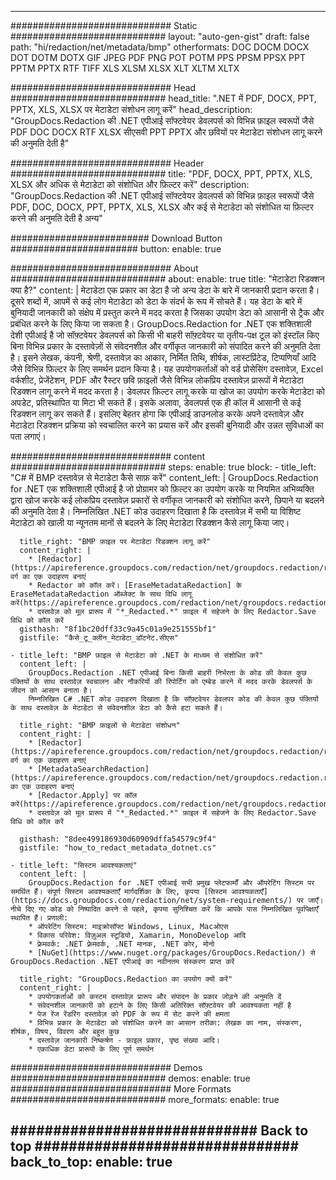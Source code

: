 
---
############################# Static ############################
layout: "auto-gen-gist" 
draft: false
path: "hi/redaction/net/metadata/bmp"
otherformats: DOC DOCM DOCX DOT DOTM DOTX GIF JPEG PDF PNG POT POTM PPS PPSM PPSX PPT PPTM PPTX RTF TIFF XLS XLSM XLSX XLT XLTM XLTX  

############################# Head ############################
head_title: ".NET में PDF, DOCX, PPT, PPTX, XLS, XLSX पर मेटाडेटा संशोधन लागू करें"
head_description: "GroupDocs.Redaction की .NET एपीआई सॉफ्टवेयर डेवलपर्स को विभिन्न फ़ाइल स्वरूपों जैसे PDF DOC DOCX RTF XLSX सीएसवी PPT PPTX और छवियों पर मेटाडेटा संशोधन लागू करने की अनुमति देती है"

############################# Header ############################
title: "PDF, DOCX, PPT, PPTX, XLS, XLSX और अधिक से मेटाडेटा को संशोधित और फ़िल्टर करें"
description: "GroupDocs.Redaction की .NET एपीआई सॉफ्टवेयर डेवलपर्स को विभिन्न फ़ाइल स्वरूपों जैसे PDF, DOC, DOCX, PPT, PPTX, XLS, XLSX और कई से मेटाडेटा को संशोधित या फ़िल्टर करने की अनुमति देती है अन्य"

######################### Download Button #######################
button:
    enable: true

############################# About ############################
about:
    enable: true
    title: "मेटाडेटा रिडक्शन क्या है?"
    content: |
        मेटाडेटा एक प्रकार का डेटा है जो अन्य डेटा के बारे में जानकारी प्रदान करता है। दूसरे शब्दों में, आपमें से कई लोग मेटाडेटा को डेटा के संदर्भ के रूप में सोचते हैं। यह डेटा के बारे में बुनियादी जानकारी को संक्षेप में प्रस्तुत करने में मदद करता है जिसका उपयोग डेटा को आसानी से ट्रैक और प्रबंधित करने के लिए किया जा सकता है। GroupDocs.Redaction for .NET एक शक्तिशाली देशी एपीआई है जो सॉफ़्टवेयर डेवलपर्स को किसी भी बाहरी सॉफ़्टवेयर या तृतीय-पक्ष टूल को इंस्टॉल किए बिना विभिन्न प्रकार के दस्तावेज़ों से संवेदनशील और वर्गीकृत जानकारी को संपादित करने की अनुमति देता है। इसने लेखक, कंपनी, श्रेणी, दस्तावेज़ का आकार, निर्मित तिथि, शीर्षक, लास्टप्रिंटेड, टिप्पणियाँ आदि जैसे विभिन्न फ़िल्टर के लिए समर्थन प्रदान किया है। यह उपयोगकर्ताओं को वर्ड प्रोसेसिंग दस्तावेज़, Excel वर्कशीट, प्रेजेंटेशन, PDF और रैस्टर छवि फ़ाइलों जैसे विभिन्न लोकप्रिय दस्तावेज़ प्रारूपों में मेटाडेटा रिडक्शन लागू करने में मदद करता है। डेवलपर फ़िल्टर लागू करके या खोज का उपयोग करके मेटाडेटा को अपडेट, प्रतिस्थापित या मिटा भी सकते हैं। इसके अलावा, डेवलपर्स एक ही कॉल में आसानी से कई रिडक्शन लागू कर सकते हैं। इसलिए बेहतर होगा कि एपीआई डाउनलोड करके अपने दस्तावेज़ और मेटाडेटा रिडक्शन प्रक्रिया को स्वचालित करने का प्रयास करें और इसकी बुनियादी और उन्नत सुविधाओं का पता लगाएं।

############################# content ############################
steps:
    enable: true
    block:
    - title_left: "C# में BMP दस्तावेज़ से मेटाडेटा कैसे साफ़ करें"
      content_left: |
        GroupDocs.Redaction for .NET एक शक्तिशाली एपीआई है जो प्रोग्रामर को फ़िल्टर का उपयोग करके या नियमित अभिव्यक्ति द्वारा खोज करके कई लोकप्रिय दस्तावेज़ प्रकारों से वर्गीकृत जानकारी को संशोधित करने, छिपाने या बदलने की अनुमति देता है।
        निम्नलिखित .NET कोड उदाहरण दिखाता है कि दस्तावेज़ में सभी या विशिष्ट मेटाडेटा को खाली या न्यूनतम मानों से बदलने के लिए मेटाडेटा रिडक्शन कैसे लागू किया जाए।

      title_right: "BMP फ़ाइल पर मेटाडेटा रिडक्शन लागू करें"
      content_right: |
        * [Redactor](https://apireference.groupdocs.com/redaction/net/groupdocs.redaction/redactor) वर्ग का एक उदाहरण बनाएं
        * Redactor को कॉल करें। [EraseMetadataRedaction] के EraseMetadataRedaction ऑब्जेक्ट के साथ विधि लागू करें(https://apireference.groupdocs.com/redaction/net/groupdocs.redaction.redactions/erasemetadataredaction)
        * दस्तावेज़ को मूल प्रारूप में "*_Redacted.*" फ़ाइल में सहेजने के लिए Redactor.Save विधि को कॉल करें        
      gisthash: "8f1bc20dff33c9a45c01a9e251555bf1"
      gistfile: "कैसे_टू_क्लीन_मेटाडेटा_डॉटनेट.सीएस"

    - title_left: "BMP फ़ाइल से मेटाडेटा को .NET के माध्यम से संशोधित करें"
      content_left: |
        GroupDocs.Redaction .NET एपीआई बिना किसी बाहरी निर्भरता के कोड की केवल कुछ पंक्तियों के साथ दस्तावेज़ स्वचालन और नौकरियों की रिपोर्टिंग को एम्बेड करने में मदद करके डेवलपर्स के जीवन को आसान बनाता है।
        निम्नलिखित C# .NET कोड उदाहरण दिखाता है कि सॉफ़्टवेयर डेवलपर कोड की केवल कुछ पंक्तियों के साथ दस्तावेज़ के मेटाडेटा से संवेदनशील डेटा को कैसे हटा सकते हैं।
        
      title_right: "BMP फ़ाइलों से मेटाडेटा संशोधन"
      content_right: |
        * [Redactor](https://apireference.groupdocs.com/redaction/net/groupdocs.redaction/redactor) वर्ग का एक उदाहरण बनाएं
        * [MetadataSearchRedaction](https://apireference.groupdocs.com/redaction/net/groupdocs.redaction.redactions/metadatasearchredaction) का एक उदाहरण बनाएं
        * [Redactor.Apply] पर कॉल करें(https://apireference.groupdocs.com/redaction/net/groupdocs.redaction/redactor/methods/apply/index) 
        * दस्तावेज़ को मूल प्रारूप में "*_Redacted.*" फ़ाइल में सहेजने के लिए Redactor.Save विधि को कॉल करें
        
      gisthash: "8dee499186930d60909dffa54579c9f4"
      gistfile: "how_to_redact_metadata_dotnet.cs"

    - title_left: "सिस्टम आवश्यकताएं"
      content_left: |
        GroupDocs.Redaction for .NET एपीआई सभी प्रमुख प्लेटफार्मों और ऑपरेटिंग सिस्टम पर समर्थित हैं। संपूर्ण सिस्टम आवश्यकताएँ मार्गदर्शिका के लिए, कृपया [सिस्टम आवश्यकताएँ](https://docs.groupdocs.com/redaction/net/system-requirements/) पर जाएँ। नीचे दिए गए कोड को निष्पादित करने से पहले, कृपया सुनिश्चित करें कि आपके पास निम्नलिखित पूर्वापेक्षाएँ स्थापित हैं। प्रणाली:
        * ऑपरेटिंग सिस्टम: माइक्रोसॉफ्ट Windows, Linux, Macओएस
        * विकास परिवेश: विज़ुअल स्टूडियो, Xamarin, MonoDevelop आदि
        * फ़्रेमवर्क: .NET फ़्रेमवर्क, .NET मानक, .NET कोर, मोनो
        * [NuGet](https://www.nuget.org/packages/GroupDocs.Redaction/) से GroupDocs.Redaction .NET एपीआई का नवीनतम संस्करण प्राप्त करें
        
      title_right: "GroupDocs.Redaction का उपयोग क्यों करें"
      content_right: |
        * उपयोगकर्ताओं को कस्टम दस्तावेज़ प्रारूप और संपादन के प्रकार जोड़ने की अनुमति दें
        * संवेदनशील जानकारी को हटाने के लिए किसी अतिरिक्त सॉफ़्टवेयर की आवश्यकता नहीं है
        * पेज रेंज रेंडरिंग दस्तावेज़ को PDF के रूप में सेट करने की क्षमता
        * विभिन्न प्रकार के मेटाडेटा को संशोधित करने का आसान तरीका: लेखक का नाम, संस्करण, शीर्षक, विषय, विवरण और बहुत कुछ
        * दस्तावेज़ जानकारी निष्कर्षण - फ़ाइल प्रकार, पृष्ठ संख्या आदि।
        * एकाधिक डेटा प्रारूपों के लिए पूर्ण समर्थन

############################# Demos ############################
demos:
    enable: true
############################# More Formats ############################
more_formats:
    enable: true

############################# Back to top ###############################
back_to_top:
    enable: true
---